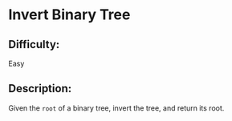 # Invert Binary Tree

## Difficulty: 
Easy

## Description: 
Given the `root` of a binary tree, invert the tree, and return its root.